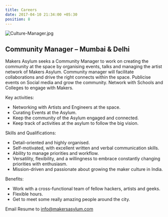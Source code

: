 ```yaml
---
title: Careers
date: 2017-04-10 21:34:00 +05:30
position: 8
---
```


![Culture-Manager.jpg](/uploads/Culture-Manager.jpg)

## Community Manager – Mumbai & Delhi
 
Makers Asylum seeks a Community Manager to work on creating the community at the space by organising events, talks and managing the artist network of Makers Asylum. Community manager will facilitate collaborations and drive the right connects within the space. Publicise events on Social media and grow the community. Network with Schools and Colleges to engage with Makers.
 
Key activities:
* Networking with Artists and Engineers at the space.
* Curating Events at the Asylum.
* Keep the community of the Asylum engaged and connected.
* Keep track of activities at the asylum to follow the big vision.

Skills and Qualifications:
* Detail-oriented and highly organised.
* Self-motivated, with excellent written and verbal communication skills.
* Ability to manage priorities and workflow.
* Versatility, flexibility, and a willingness to embrace constantly changing priorities with enthusiasm.
* Mission-driven and passionate about growing the maker culture in India.

Benefits:
* Work with a cross-functional team of fellow hackers, artists and geeks.
* Flexible hours.
* Get to meet some really amazing people around the city.

Email Resume to [info@makersasylum.com ](mailto:info@makersasylum.com)